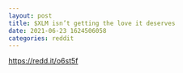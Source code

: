 ```yaml
--- 
layout: post 
title: $XLM isn’t getting the love it deserves 
date: 2021-06-23 1624506058 
categories: reddit 
--- 
```

https://redd.it/o6st5f